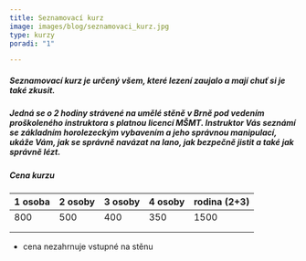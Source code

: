 ```yaml
---
title: Seznamovací kurz
image: images/blog/seznamovaci_kurz.jpg
type: kurzy
poradi: "1"

---
```

##### Seznamovací kurz je určený všem, které lezení zaujalo a mají chuť si je také zkusit.


##### Jedná se o 2 hodiny strávené na umělé stěně v Brně pod vedením proškoleného instruktora s platnou licencí MŠMT. Instruktor Vás seznámí se základním horolezeckým vybavením a jeho správnou manipulací, ukáže Vám, jak se správně navázat na lano, jak bezpečně jistit a také jak správně lézt.


##### Cena kurzu

| 1 osoba 	 | 2 osoby 	| 3 osoby 	| 4 osoby 	| rodina (2+3) 	|
|---------	 |---------	|---------	|---------	|--------------	|
| 800     	 | 500     	| 400     	| 350     	| 1500         	|
|         	 |         	|         	|         	|              	|
|         	 |         	|         	|         	|              	|

* cena nezahrnuje vstupné na stěnu